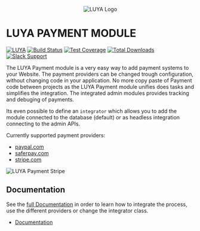 <p align="center">
  <img src="https://raw.githubusercontent.com/luyadev/luya/master/docs/logo/luya-logo-0.2x.png" alt="LUYA Logo"/>
</p>

# LUYA PAYMENT MODULE

[![LUYA](https://img.shields.io/badge/Powered%20by-LUYA-brightgreen.svg)](https://luya.io)
[![Build Status](https://travis-ci.org/luyadev/luya-module-payment.svg?branch=master)](https://travis-ci.org/luyadev/luya-module-payment)
[![Test Coverage](https://api.codeclimate.com/v1/badges/713bfdbebb5a8bce7155/test_coverage)](https://codeclimate.com/github/luyadev/luya-module-payment/test_coverage)
[![Total Downloads](https://poser.pugx.org/luyadev/luya-module-payment/downloads)](https://packagist.org/packages/luyadev/luya-module-payment)
[![Slack Support](https://img.shields.io/badge/Slack-luyadev-yellowgreen.svg)](https://slack.luya.io/)

The LUYA Payment module is a very easy way to add payment systems to your Website. The payment providers can be changed trough configuration, without changing code in your application. No more copy paste of Payment code between projects as the LUYA Payment module unifies does tasks and simplifies the integration. The integrated admin modules provides tracking and debuging of payments.

Its even possible to define an `integrator` which allows you to add the module connected to the database (default) or as headless integration connecting to the admin APIs.

Currently supported payment providers:

+ [paypal.com](https://paypal.com)
+ [saferpay.com](https://www.saferpay.com)
+ [stripe.com](https://stripe.com)

![LUYA Payment Stripe](https://raw.githubusercontent.com/luyadev/luya-module-payment/master/stripe)

## Documentation

See the [full Documentation](guide/README.md) in order to learn how to integrate the process, use the different providers or change the integrator class.

+ [Documentation](guide/README.md)